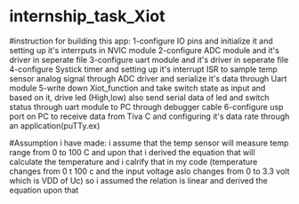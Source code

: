 # internship_task_Xiot
#instruction for building this app:
1-configure IO pins and initialize it and setting up it's interrputs in NVIC module
2-configure ADC module and it's driver in seperate file
3-configure uart module and it's driver in seperate file
4-configure Systick timer and setting up it's interrupt ISR to sample temp sensor analog signal through ADC driver and serialize it's data through Uart module
5-write down Xiot_function and take switch state as input and based on it, drive led (High,low) also send serial data of led and switch status through uart module to PC through debugger cable
6-configure usp port on PC to receive data from Tiva C and configuring it's data rate through an application(puTTy.ex)



#Assumption i have made:
i assume that the temp sensor will measure temp range from 0 to 100 C and upon that i derived the equation that will calculate the temperature and i calrify that in my code (temperature changes from 0 t 100 c and the input voltage aslo changes from 0 to 3.3 volt which is VDD of Uc) so i assumed the relation is linear and derived the equation upon that
